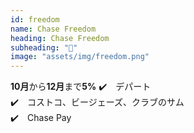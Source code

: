 ```yaml
---
id: freedom
name: Chase Freedom
heading: Chase Freedom
subheading: "📅"
image: "assets/img/freedom.png"
---
```

<strong>10月</strong>から<strong>12月</strong>まで<strong>5%</strong>
✔️　デパート <br />
✔️　コストコ、ビージェーズ、クラブのサム <br />
✔️　Chase Pay
